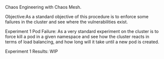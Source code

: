 Chaos Engineering with Chaos Mesh.

Objective:As a standard objective of this procedure is to enforce some failures in the cluster and see where the vulnerabilities exist.

Experiment 1 Pod Failure:
As a very standard experiment on the cluster is to force kill a pod in a given namespace and see how the cluster reacts in terms of load balancing, and how long will it take until a new pod is created.

Experiment 1 Results: WIP
